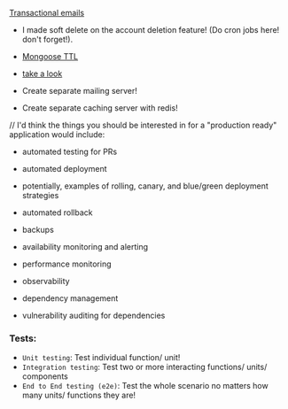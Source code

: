 [Transactional emails]('https://stackoverflow.com/questions/28865034/sendgrid-nodejs-or-nodemailer')

- I made soft delete on the account deletion feature! (Do cron jobs here! don't forget!).

- [Mongoose TTL](https://stackoverflow.com/questions/14597241/setting-expiry-time-for-a-collection-in-mongodb-using-mongoose)

- [take a look](https://www.freecodecamp.org/news/how-to-test-in-express-and-mongoose-apps/)

- Create separate mailing server!
- Create separate caching server with redis!

//
I'd think the things you should be interested in for a "production ready" application would include:

- automated testing for PRs

- automated deployment

- potentially, examples of rolling, canary, and blue/green deployment strategies

- automated rollback

- backups

- availability monitoring and alerting

- performance monitoring

- observability

- dependency management

- vulnerability auditing for dependencies

### Tests:

- `Unit testing`: Test individual function/ unit!
- `Integration testing`: Test two or more interacting functions/ units/ components
- `End to End testing (e2e)`: Test the whole scenario no matters how many units/ functions they are!
